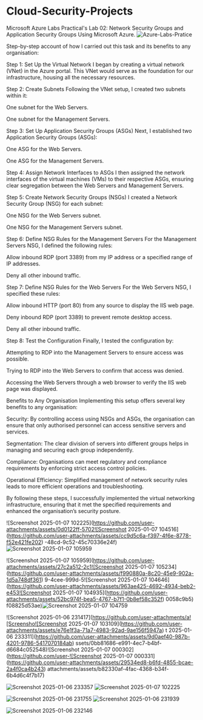 # Cloud-Security-Projects
Microsoft Azure Labs Practical's 
Lab 02: Network Security Groups and Application Security Groups Using Microsoft Azure.
![Azure-Labs-Pratice](https://github.com/user-attachments/assets/ede24837-5caa-4dfe-9207-d71c3a4c7e5e)

Step-by-step account of how I carried out this task and its benefits to any organisation:

Step 1: Set Up the Virtual Network I began by creating a virtual network (VNet) in the Azure portal. This VNet would serve as the foundation for our infrastructure, housing all the necessary resources.

Step 2: Create Subnets Following the VNet setup, I created two subnets within it:

One subnet for the Web Servers.

One subnet for the Management Servers.

Step 3: Set Up Application Security Groups (ASGs) Next, I established two Application Security Groups (ASGs):

One ASG for the Web Servers.

One ASG for the Management Servers.

Step 4: Assign Network Interfaces to ASGs I then assigned the network interfaces of the virtual machines (VMs) to their respective ASGs, ensuring clear segregation between the Web Servers and Management Servers.

Step 5: Create Network Security Groups (NSGs) I created a Network Security Group (NSG) for each subnet:

One NSG for the Web Servers subnet.

One NSG for the Management Servers subnet.

Step 6: Define NSG Rules for the Management Servers For the Management Servers NSG, I defined the following rules:

Allow inbound RDP (port 3389) from my IP address or a specified range of IP addresses.

Deny all other inbound traffic.

Step 7: Define NSG Rules for the Web Servers For the Web Servers NSG, I specified these rules:

Allow inbound HTTP (port 80) from any source to display the IIS web page.

Deny inbound RDP (port 3389) to prevent remote desktop access.

Deny all other inbound traffic.

Step 8: Test the Configuration Finally, I tested the configuration by:

Attempting to RDP into the Management Servers to ensure access was possible.

Trying to RDP into the Web Servers to confirm that access was denied.

Accessing the Web Servers through a web browser to verify the IIS web page was displayed.

Benefits to Any Organisation Implementing this setup offers several key benefits to any organisation:

Security: By controlling access using NSGs and ASGs, the organisation can ensure that only authorised personnel can access sensitive servers and services.

Segmentation: The clear division of servers into different groups helps in managing and securing each group independently.

Compliance: Organisations can meet regulatory and compliance requirements by enforcing strict access control policies.

Operational Efficiency: Simplified management of network security rules leads to more efficient operations and troubleshooting.

By following these steps, I successfully implemented the virtual networking infrastructure, ensuring that it met the specified requirements and enhanced the organisation’s security posture.


![Screenshot 2025-01-07 102225](https://github.com/user-attachments/assets/0d0122ff-5702![Screenshot 2025-01-07 104516](https://github.com/user-attachments/assets/cc9d5c6a-f397-4f6e-8778-f52e421fe202)
-48cd-9c52-45c70336e24f)![Screenshot 2025-01-07 105959](https://github.com/user-attachments/assets/81f4ea26-dc33-499f-bcf9-0f616c69292b)

![Screenshot 2025-01-07 105959](https://github.com/user-attachments/assets/27c2a512-2c1![Screenshot 2025-01-07 105234](https://github.com/user-attachments/assets/f990880a-8c20-45e9-902a-1d5a748df361)
9-4cee-999d-5![Screenshot 2025-01-07 104646](https://github.com/user-attachments/assets/963ae425-4692-4934-beb2-e453![Screenshot 2025-01-07 104935](https://github.com/user-attachments/assets/52bc974f-bea5-4767-b7f1-0b8ef58c352f)
0058c9b5)
f08825d53ae)![Screenshot 2025-01-07 104759](https://github.com/user-attachments/assets/f93c1d31-f7ca-46e7-ba9e-612cd7eff27d)


![Screenshot 2025-01-06 231417](https://github.com/user-attachments/a![Screensho![Screenshot 2025-01-07 103109](https://github.com/user-attachments/assets/e76e1f3a-71a7-4983-92ad-9ae156f5947a)
t 2025-01-06 233311](https://github.com/user-attachments/assets/9d0aef40-987b-4201-9786-5417070184ab)
ssets/0bb81686-e991-4ec7-b4bf-d6684c052548)![Screenshot 2025-01-07 000302](https://github.com/user-![Screenshot 2025-01-07 000331](https://github.com/user-attachments/assets/29534ed8-b6fd-4855-bcae-2a4f0ca4b243)
attachments/assets/b82330af-4fac-4368-b34f-6b4d6c4f7b17)

![Screenshot 2025-01-06 233357](https://github.com/user-attachments/assets/65d55821-c59f-458f-9248-7bcca48f6b40)
![Screenshot 2025-01-07 102225](https://github.com/user-attachments/assets/3509b8ae-792f-4d50-80af-53f336a91f4a)

![Screenshot 2025-01-06 231755](https://github.com/user-attachments/assets/0fa13d31-3f98-421f-aff3-75ae5ff95a1f)
![Screenshot 2025-01-06 231939](https://github.com/user-attachments/assets/c1168a53-eb47-47e4-b533-389ae8d6d85d)

![Screenshot 2025-01-06 232146](https://github.com/user-attachments/assets/ae0f9a77-ef61-462d-9c21-9357058faf50)

